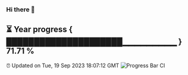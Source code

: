 ### Hi there 👋
⏳ Year progress { █████████████████████▁▁▁▁▁▁▁▁▁ } 71.71 %
---
⏰ Updated on Tue, 19 Sep 2023 18:07:12 GMT
![Progress Bar CI](https://github.com/Moyi321/Moyi321/workflows/Progress%20Bar%20CI/badge.svg)

